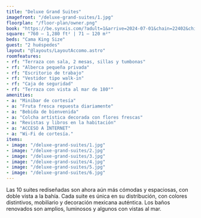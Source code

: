 ```yaml
---
title: "Deluxe Grand Suites"
imagefront: "/deluxe-grand-suites/1.jpg"
floorplan: "/floor-plan/owner.png"
book: "https://be.synxis.com/?adult=1&arrive=2024-07-01&chain=22402&child=0&currency=USD&depart=2024-07-02&hotel=78821&level=hotel&locale=es-ES&room=DGS&rooms=1&src=24C"
square: "760 – 1,280 ft² | 71 – 120 m²"
beds: "Cama King Size"
guest: "2 huéspedes"
layout: "@layouts/LayoutAccomo.astro"
roomfeatures:
- rf: "Terraza con sala, 2 mesas, sillas y tumbonas"
- rf: "Alberca pequeña privada"
- rf: "Escritorio de trabajo"
- rf: "Vestidor tipo walk-in"
- rf: "Caja de seguridad"
- rf: "Terraza con vista al mar de 180°"
amenities:
- a: "Minibar de cortesía"
- a: "Fruta fresca repuesta diariamente"
- a: "Bebida de bienvenida"
- a: "Colcha artística decorada con flores frescas"
- a: "Revistas y libros en la habitación"
- a: "ACCESO A INTERNET"
- a: "Wi-Fi de cortesía."
items:
- image: "/deluxe-grand-suites/1.jpg"
- image: "/deluxe-grand-suites/2.jpg"
- image: "/deluxe-grand-suites/3.jpg"
- image: "/deluxe-grand-suites/4.jpg"
- image: "/deluxe-grand-suites/5.jpg"
- image: "/deluxe-grand-suites/6.jpg"
---
```

Las 10 suites rediseñadas son ahora aún más cómodas y espaciosas, con doble vista a la bahía. Cada suite es única en su distribución, con colores distintivos, mobiliario y decoración mexicana auténtica. Los baños renovados son amplios, luminosos y algunos con vistas al mar.
